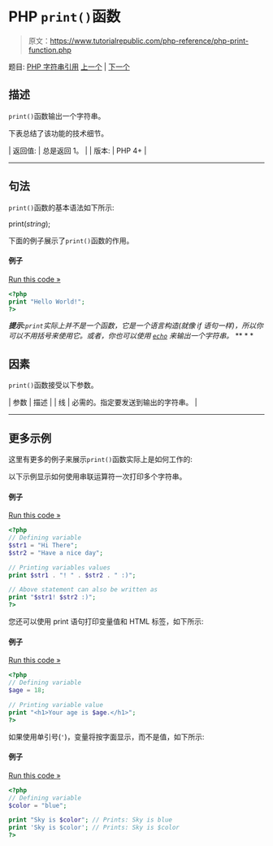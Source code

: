 # PHP `print()`函数

> 原文：<https://www.tutorialrepublic.com/php-reference/php-print-function.php>

题目: [PHP 字符串引用](php-string-functions.php) [上一个](php-parse-str-function.php) | [下一个](php-printf-function.php)

## 描述

`print()`函数输出一个字符串。

下表总结了该功能的技术细节。

| 返回值: | 总是返回 1。 |
| 版本: | PHP 4+ |

* * *

## 句法

`print()`函数的基本语法如下所示:

print(*string*);

下面的例子展示了`print()`函数的作用。

#### 例子

[Run this code »](../codelab.php?topic=php&file=print-a-string "Run this code to view the output")

```php
<?php
print "Hello World!";
?>
```

 ***提示:**`print`实际上并不是一个函数，它是一个语言构造(就像 if 语句一样)，所以你可以不用括号来使用它。或者，你也可以使用 [`echo`](php-echo-function.php) 来输出一个字符串。*  ** * *

## 因素

`print()`函数接受以下参数。

| 参数 | 描述 |
| 线 | 必需的。指定要发送到输出的字符串。 |

* * *

## 更多示例

这里有更多的例子来展示`print()`函数实际上是如何工作的:

以下示例显示如何使用串联运算符一次打印多个字符串。

#### 例子

[Run this code »](../codelab.php?topic=php&file=print-multiple-strings-at-once "Run this code to view the output")

```php
<?php
// Defining variable
$str1 = "Hi There";
$str2 = "Have a nice day";

// Printing variables values
print $str1 . "! " . $str2 . " :)";

// Above statement can also be written as
print "$str1! $str2 :)";
?>
```

您还可以使用 print 语句打印变量值和 HTML 标签，如下所示:

#### 例子

[Run this code »](../codelab.php?topic=php&file=print-variable-value-and-html-tags "Run this code to view the output")

```php
<?php
// Defining variable
$age = 18;

// Printing variable value
print "<h1>Your age is $age.</h1>";
?>
```

如果使用单引号(`'`)，变量将按字面显示，而不是值，如下所示:

#### 例子

[Run this code »](../codelab.php?topic=php&file=print-single-quoted-string-containing-variable "Run this code to view the output")

```php
<?php
// Defining variable
$color = "blue";

print "Sky is $color"; // Prints: Sky is blue
print 'Sky is $color'; // Prints: Sky is $color
?>
```

